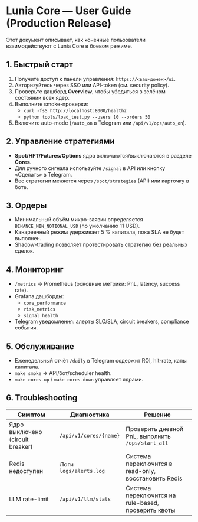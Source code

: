 # Lunia Core — User Guide (Production Release)

Этот документ описывает, как конечные пользователи взаимодействуют с Lunia Core в боевом режиме.

## 1. Быстрый старт

1. Получите доступ к панели управления: `https://<ваш-домен>/ui`.
2. Авторизуйтесь через SSO или API-token (см. security policy).
3. Проверьте дашборд **Overview**, чтобы убедиться в зелёном состоянии всех ядер.
4. Выполните smoke-проверки:
   - `curl -fsS http://localhost:8000/healthz`
   - `python tools/load_test.py --users 10 --orders 50`
5. Включите auto-mode (`/auto_on` в Telegram или `/api/v1/ops/auto_on`).

## 2. Управление стратегиями

- **Spot/HFT/Futures/Options** ядра включаются/выключаются в разделе **Cores**.
- Для ручного сигнала используйте `/signal` в API или кнопку «Сделать» в Telegram.
- Вес стратегии меняется через `/spot/strategies` (API) или карточку в боте.

## 3. Ордеры

- Минимальный объём микро-заявки определяется `BINANCE_MIN_NOTIONAL_USD` (по умолчанию 11 USD).
- Канареечный режим удерживает 5 % капитала, пока SLA не будет выполнен.
- Shadow-trading позволяет протестировать стратегию без реальных сделок.

## 4. Мониторинг

- `/metrics` → Prometheus (основные метрики: PnL, latency, success rate).
- Grafana дашборды:
  - `core_performance`
  - `risk_metrics`
  - `signal_health`
- Telegram уведомления: алерты SLO/SLA, circuit breakers, compliance события.

## 5. Обслуживание

- Еженедельный отчёт `/daily` в Telegram содержит ROI, hit-rate, капы капитала.
- `make smoke` → API/бот/scheduler health.
- `make cores-up` / `make cores-down` управляет ядрами.

## 6. Troubleshooting

| Симптом | Диагностика | Решение |
|---------|-------------|---------|
| Ядро выключено (circuit breaker) | `/api/v1/cores/{name}` | Проверить дневной PnL, выполнить `/ops/start_all` |
| Redis недоступен | Логи `logs/alerts.log` | Система переключится в read-only, восстановить Redis |
| LLM rate-limit | `/api/v1/llm/stats` | Система переключится на rule-based, проверить квоты |

